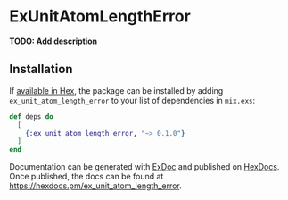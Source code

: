 # ExUnitAtomLengthError

**TODO: Add description**

## Installation

If [available in Hex](https://hex.pm/docs/publish), the package can be installed
by adding `ex_unit_atom_length_error` to your list of dependencies in `mix.exs`:

```elixir
def deps do
  [
    {:ex_unit_atom_length_error, "~> 0.1.0"}
  ]
end
```

Documentation can be generated with [ExDoc](https://github.com/elixir-lang/ex_doc)
and published on [HexDocs](https://hexdocs.pm). Once published, the docs can
be found at <https://hexdocs.pm/ex_unit_atom_length_error>.

